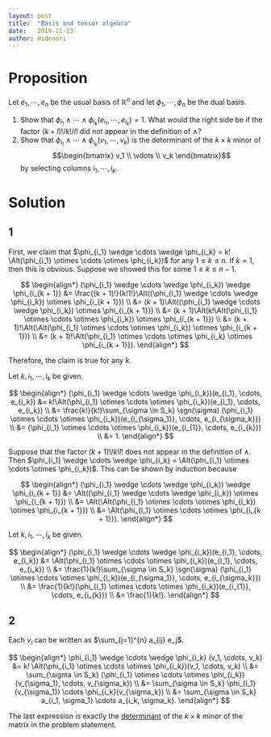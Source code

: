 ```yaml
---
layout: post
title:  "Basis and tensor algebra"
date:   2019-11-23
author: Hidenori
---
```


# Proposition
Let $e_1, \cdots, e_n$ be the usual basis of $\mathbb{R}^n$ and let $\phi_1, \cdots, \phi_n$ be the dual basis.
1. Show that $\phi_{i_1} \wedge \cdots \wedge \phi_{i_k}(e_{i_1}, \cdots, e_{i_k}) = 1$.
   What would the right side be if the factor $(k + l)!/k!/l!$ did not appear in the definition of $\wedge$?
1. Show that $\phi_{i_1} \wedge \cdots \wedge \phi_{i_k}(v_1, \cdots, v_k)$ is the determinant of the $k \times k$ minor of $$\begin{bmatrix} v_1 \\ \vdots \\ v_k \end{bmatrix}$$ by selecting columns $i_1, \cdots, i_k$.

# Solution
## 1

First, we claim that $\phi_{i_1} \wedge \cdots \wedge \phi_{i_k} = k! \Alt(\phi_{i_1} \otimes \cdots \otimes \phi_{i_k})$ for any $1 \leq k \leq n$.
If $k = 1$, then this is obvious.
Suppose we showed this for some $1 \leq k \leq n - 1$.

$$
\begin{align*}
  (\phi_{i_1} \wedge \cdots \wedge \phi_{i_k}) \wedge \phi_{i_{k + 1}}
    &= \frac{(k + 1)!}{k!1!}\Alt((\phi_{i_1} \wedge \cdots \wedge \phi_{i_k}) \otimes \phi_{i_{k + 1}}) \\
    &= (k + 1)\Alt((\phi_{i_1} \wedge \cdots \wedge \phi_{i_k}) \otimes \phi_{i_{k + 1}}) \\
    &= (k + 1)\Alt(k!\Alt(\phi_{i_1} \otimes \cdots \otimes \phi_{i_k}) \otimes \phi_{i_{k + 1}}) \\
    &= (k + 1)!\Alt(\Alt(\phi_{i_1} \otimes \cdots \otimes \phi_{i_k}) \otimes \phi_{i_{k + 1}}) \\
    &= (k + 1)!\Alt(\phi_{i_1} \otimes \cdots \otimes \phi_{i_k} \otimes \phi_{i_{k + 1}}).
\end{align*}
$$

Therefore, the claim is true for any $k$.

Let $k, i_1, \cdots, i_k$ be given.

$$
\begin{align*}
  (\phi_{i_1} \wedge \cdots \wedge \phi_{i_k})(e_{i_1}, \cdots, e_{i_k})
    &= k!\Alt(\phi_{i_1} \otimes \cdots \otimes \phi_{i_k})(e_{i_1}, \cdots, e_{i_k}) \\ 
    &= \frac{k!}{k!}\sum_{\sigma \in S_k} \sgn(\sigma) (\phi_{i_1} \otimes \cdots \otimes \phi_{i_k})(e_{i_{\sigma_1}}, \cdots, e_{i_{\sigma_k}}) \\ 
    &= (\phi_{i_1} \otimes \cdots \otimes \phi_{i_k})(e_{i_{1}}, \cdots, e_{i_{k}}) \\ 
    &= 1.
\end{align*}
$$

Suppose that the factor $(k + 1)!/k!l!$ does not appear in the definition of $\wedge$.
Then $\phi_{i_1} \wedge \cdots \wedge \phi_{i_k} = \Alt(\phi_{i_1} \otimes \cdots \otimes \phi_{i_k})$.
This can be shown by induction because 

$$
\begin{align*}
  (\phi_{i_1} \wedge \cdots \wedge \phi_{i_k}) \wedge \phi_{i_{k + 1}}
    &= \Alt((\phi_{i_1} \wedge \cdots \wedge \phi_{i_k}) \otimes \phi_{i_{k + 1}}) \\
    &= \Alt(\Alt(\phi_{i_1} \otimes \cdots \otimes \phi_{i_k}) \otimes \phi_{i_{k + 1}}) \\
    &= \Alt(\phi_{i_1} \otimes \cdots \otimes \phi_{i_{k + 1}}).
\end{align*}
$$

Let $k, i_1, \cdots, i_k$ be given.

$$
\begin{align*}
  (\phi_{i_1} \wedge \cdots \wedge \phi_{i_k})(e_{i_1}, \cdots, e_{i_k})
    &= \Alt(\phi_{i_1} \otimes \cdots \otimes \phi_{i_k})(e_{i_1}, \cdots, e_{i_k}) \\ 
    &= \frac{1}{k!}\sum_{\sigma \in S_k} \sgn(\sigma) (\phi_{i_1} \otimes \cdots \otimes \phi_{i_k})(e_{i_{\sigma_1}}, \cdots, e_{i_{\sigma_k}}) \\ 
    &= \frac{1}{k!}(\phi_{i_1} \otimes \cdots \otimes \phi_{i_k})(e_{i_{1}}, \cdots, e_{i_{k}}) \\ 
    &= \frac{1}{k!}.
\end{align*}
$$

## 2

Each $v_i$ can be written as $\sum_{j=1}^{n} a_{ij} e_j$.

$$
\begin{align*}
  \phi_{i_1} \wedge \cdots \wedge \phi_{i_k} (v_1, \cdots, v_k)
    &= k! \Alt(\phi_{i_1} \otimes \cdots \otimes \phi_{i_k})(v_1, \cdots, v_k) \\
    &= \sum_{\sigma \in S_k} (\phi_{i_1} \otimes \cdots \otimes \phi_{i_k})(v_{\sigma_1}, \cdots, v_{\sigma_k}) \\
    &= \sum_{\sigma \in S_k} \phi_{i_1}(v_{\sigma_1}) \cdots \phi_{i_k}(v_{\sigma_k}) \\
    &= \sum_{\sigma \in S_k} a_{i_1, \sigma_1} \cdots a_{i_k, \sigma_k}.
\end{align*}
$$

The last expression is exactly the [determinant](https://en.wikipedia.org/wiki/Determinant#n_×_n_matrices) of the $k \times k$ minor of the matrix in the problem statement.

